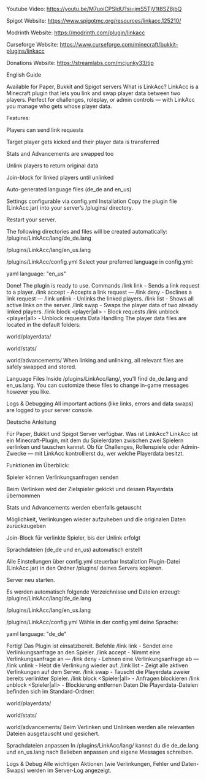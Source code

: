 Youtube Video:
https://youtu.be/M7uoiCPSIdU?si=jmS5TjV1t8SZ8jbQ

Spigot Website:
https://www.spigotmc.org/resources/linkacc.125210/

Modrinth Website:
https://modrinth.com/plugin/linkacc

Curseforge Website:
https://www.curseforge.com/minecraft/bukkit-plugins/linkacc

Donations Website:
https://streamlabs.com/mcjunky33/tip

English Guide

Available for Paper, Bukkit and Spigot servers
What is LinkAcc?
LinkAcc is a Minecraft plugin that lets you link and swap player data between two players.
Perfect for challenges, roleplay, or admin controls — with LinkAcc you manage who gets whose player data.

Features:

Players can send link requests

Target player gets kicked and their player data is transferred

Stats and Advancements are swapped too

Unlink players to return original data

Join-block for linked players until unlinked

Auto-generated language files (de_de and en_us)

Settings configurable via config.yml
Installation
Copy the plugin file (LinkAcc.jar) into your server’s /plugins/ directory.

Restart your server.

The following directories and files will be created automatically:
/plugins/LinkAcc/lang/de_de.lang

/plugins/LinkAcc/lang/en_us.lang

/plugins/LinkAcc/config.yml
Select your preferred language in config.yml:

yaml
language: "en_us"

Done! The plugin is ready to use.
Commands
/link link <player> - Sends a link request to a player.
/link accept  - Accepts a link request —
/link deny - Declines a link request —
/link unlink - Unlinks the linked players.
/link list - Shows all active links on the server.
/link swap - Swaps the player data of two already linked players.
/link block <player|all> - Block requests
/link unblock <player|all> - Unblock requests
Data Handling
The player data files are located in the default folders:

world/playerdata/

world/stats/

world/advancements/
When linking and unlinking, all relevant files are safely swapped and stored.

Language Files
Inside /plugins/LinkAcc/lang/, you’ll find de_de.lang and en_us.lang.
You can customize these files to change in-game messages however you like.

Logs & Debugging
All important actions (like links, errors and data swaps) are logged to your server console.

Deutsche Anleitung

Für Paper, Bukkit und Spigot Server verfügbar.
Was ist LinkAcc?
LinkAcc ist ein Minecraft-Plugin, mit dem du Spielerdaten zwischen zwei Spielern verlinken und tauschen kannst.
Ob für Challenges, Rollenspiele oder Admin-Zwecke — mit LinkAcc kontrollierst du, wer welche Playerdata besitzt.

Funktionen im Überblick:

Spieler können Verlinkungsanfragen senden

Beim Verlinken wird der Zielspieler gekickt und dessen Playerdata übernommen

Stats und Advancements werden ebenfalls getauscht

Möglichkeit, Verlinkungen wieder aufzuheben und die originalen Daten zurückzugeben

Join-Block für verlinkte Spieler, bis der Unlink erfolgt

Sprachdateien (de_de und en_us) automatisch erstellt

Alle Einstellungen über config.yml steuerbar
Installation
Plugin-Datei (LinkAcc.jar) in den Ordner /plugins/ deines Servers kopieren.

Server neu starten.

Es werden automatisch folgende Verzeichnisse und Dateien erzeugt:
/plugins/LinkAcc/lang/de_de.lang

/plugins/LinkAcc/lang/en_us.lang

/plugins/LinkAcc/config.yml
Wähle in der config.yml deine Sprache:

yaml
language: "de_de"

Fertig! Das Plugin ist einsatzbereit.
Befehle
/link link <Spieler> - Sendet eine Verlinkungsanfrage an den Spieler.
/link accept - Nimmt eine Verlinkungsanfrage an —
/link deny - Lehnen eine Verlinkungsanfrage ab —
/link unlink - Hebt die Verlinkung wieder auf.
/link list - Zeigt alle aktiven Verlinkungen auf dem Server.
/link swap - Tauscht die Playerdata zweier bereits verlinkter Spieler.
/link block <Spieler|all> - Anfragen blockieren
/link unblock <Spieler|all> - Blockierung entfernen
Daten
Die Playerdata-Dateien befinden sich im Standard-Ordner:

world/playerdata/

world/stats/

world/advancements/
Beim Verlinken und Unlinken werden alle relevanten Dateien ausgetauscht und gesichert.

Sprachdateien anpassen
In /plugins/LinkAcc/lang/ kannst du die de_de.lang und en_us.lang nach Belieben anpassen und eigene Messages schreiben.

Logs & Debug
Alle wichtigen Aktionen (wie Verlinkungen, Fehler und Daten-Swaps) werden im Server-Log angezeigt.
